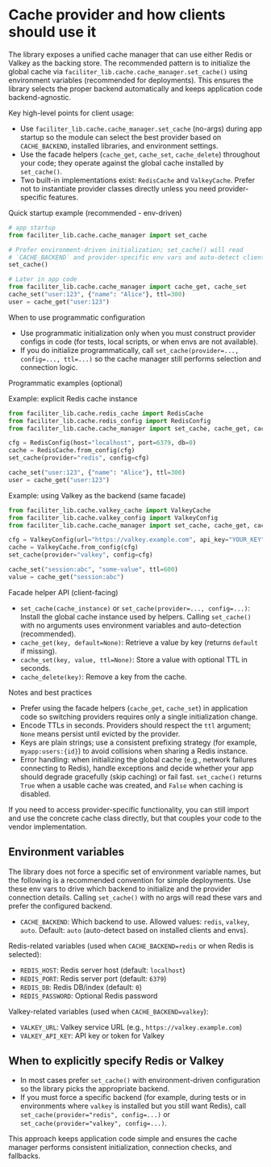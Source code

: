  # Cache provider and how clients should use it

 The library exposes a unified cache manager that can use either Redis or Valkey as the backing store. The recommended pattern is to initialize the global cache via `faciliter_lib.cache.cache_manager.set_cache()` using environment variables (recommended for deployments). This ensures the library selects the proper backend automatically and keeps application code backend-agnostic.

 Key high-level points for client usage:
 - Use `faciliter_lib.cache.cache_manager.set_cache` (no-args) during app startup so the module can select the best provider based on `CACHE_BACKEND`, installed libraries, and environment settings.
 - Use the facade helpers (`cache_get`, `cache_set`, `cache_delete`) throughout your code; they operate against the global cache installed by `set_cache()`.
 - Two built-in implementations exist: `RedisCache` and `ValkeyCache`. Prefer not to instantiate provider classes directly unless you need provider-specific features.

 Quick startup example (recommended - env-driven)

 ```python
 # app startup
 from faciliter_lib.cache.cache_manager import set_cache

 # Prefer environment-driven initialization; set_cache() will read
 # `CACHE_BACKEND` and provider-specific env vars and auto-detect clients.
 set_cache()

 # Later in app code
 from faciliter_lib.cache.cache_manager import cache_get, cache_set
 cache_set("user:123", {"name": "Alice"}, ttl=300)
 user = cache_get("user:123")
 ```

 When to use programmatic configuration

 - Use programmatic initialization only when you must construct provider configs in code (for tests, local scripts, or when envs are not available).
 - If you do initialize programmatically, call `set_cache(provider=..., config=..., ttl=...)` so the cache manager still performs selection and connection logic.

 Programmatic examples (optional)

 Example: explicit Redis cache instance

 ```python
 from faciliter_lib.cache.redis_cache import RedisCache
 from faciliter_lib.cache.redis_config import RedisConfig
 from faciliter_lib.cache.cache_manager import set_cache, cache_get, cache_set

 cfg = RedisConfig(host="localhost", port=6379, db=0)
 cache = RedisCache.from_config(cfg)
 set_cache(provider="redis", config=cfg)

 cache_set("user:123", {"name": "Alice"}, ttl=300)
 user = cache_get("user:123")
 ```

 Example: using Valkey as the backend (same facade)

 ```python
 from faciliter_lib.cache.valkey_cache import ValkeyCache
 from faciliter_lib.cache.valkey_config import ValkeyConfig
 from faciliter_lib.cache.cache_manager import set_cache, cache_get, cache_set

 cfg = ValkeyConfig(url="https://valkey.example.com", api_key="YOUR_KEY")
 cache = ValkeyCache.from_config(cfg)
 set_cache(provider="valkey", config=cfg)

 cache_set("session:abc", "some-value", ttl=600)
 value = cache_get("session:abc")
 ```

 Facade helper API (client-facing)

 - `set_cache(cache_instance)` or `set_cache(provider=..., config=...)`: Install the global cache instance used by helpers. Calling `set_cache()` with no arguments uses environment variables and auto-detection (recommended).
 - `cache_get(key, default=None)`: Retrieve a value by key (returns `default` if missing).
 - `cache_set(key, value, ttl=None)`: Store a value with optional TTL in seconds.
 - `cache_delete(key)`: Remove a key from the cache.

 Notes and best practices

 - Prefer using the facade helpers (`cache_get`, `cache_set`) in application code so switching providers requires only a single initialization change.
 - Encode TTLs in seconds. Providers should respect the `ttl` argument; `None` means persist until evicted by the provider.
 - Keys are plain strings; use a consistent prefixing strategy (for example, `myapp:users:{id}`) to avoid collisions when sharing a Redis instance.
 - Error handling: when initializing the global cache (e.g., network failures connecting to Redis), handle exceptions and decide whether your app should degrade gracefully (skip caching) or fail fast. `set_cache()` returns `True` when a usable cache was created, and `False` when caching is disabled.

 If you need to access provider-specific functionality, you can still import and use the concrete cache class directly, but that couples your code to the vendor implementation.

 ## Environment variables

 The library does not force a specific set of environment variable names, but the following is a recommended convention for simple deployments. Use these env vars to drive which backend to initialize and the provider connection details. Calling `set_cache()` with no args will read these vars and prefer the configured backend.

 - `CACHE_BACKEND`: Which backend to use. Allowed values: `redis`, `valkey`, `auto`. Default: `auto` (auto-detect based on installed clients and envs).

 Redis-related variables (used when `CACHE_BACKEND=redis` or when Redis is selected):

 - `REDIS_HOST`: Redis server host (default: `localhost`)
 - `REDIS_PORT`: Redis server port (default: `6379`)
 - `REDIS_DB`: Redis DB/index (default: `0`)
 - `REDIS_PASSWORD`: Optional Redis password

 Valkey-related variables (used when `CACHE_BACKEND=valkey`):

 - `VALKEY_URL`: Valkey service URL (e.g., `https://valkey.example.com`)
 - `VALKEY_API_KEY`: API key or token for Valkey

 ## When to explicitly specify Redis or Valkey

 - In most cases prefer `set_cache()` with environment-driven configuration so the library picks the appropriate backend.
 - If you must force a specific backend (for example, during tests or in environments where `valkey` is installed but you still want Redis), call `set_cache(provider="redis", config=...)` or `set_cache(provider="valkey", config=...)`.

 This approach keeps application code simple and ensures the cache manager performs consistent initialization, connection checks, and fallbacks.

